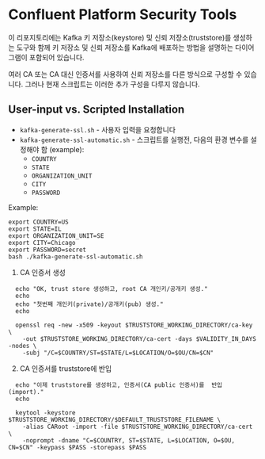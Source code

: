 Confluent Platform Security Tools
=================================

이 리포지토리에는 Kafka 키 저장소(keystore) 및 신뢰 저장소(truststore)를 생성하는 도구와 함께 키 저장소 및 신뢰 저장소를 Kafka에 배포하는 방법을 설명하는 다이어그램이 포함되어 있습니다.

여러 CA 또는 CA 대신 인증서를 사용하여 신뢰 저장소를 다른 방식으로 구성할 수 있습니다. 그러나 현재 스크립트는 이러한 추가 구성을 다루지 않습니다.

## User-input vs. Scripted Installation

- `kafka-generate-ssl.sh` - 사용자 입력을 요청합니다
- `kafka-generate-ssl-automatic.sh` - 스크립트를 실행전, 다음의 환경 변수를 설정해야 함 (example):
  - `COUNTRY`
  - `STATE`
  - `ORGANIZATION_UNIT`
  - `CITY`
  - `PASSWORD`

Example:
```
export COUNTRY=US
export STATE=IL
export ORGANIZATION_UNIT=SE
export CITY=Chicago
export PASSWORD=secret
bash ./kafka-generate-ssl-automatic.sh
```
1. CA 인증서 생성
```
  echo "OK, trust store 생성하고, root CA 개인키/공개키 생성."
  echo
  echo "첫번째 개인키(private)/공개키(pub) 생성."
  echo

  openssl req -new -x509 -keyout $TRUSTSTORE_WORKING_DIRECTORY/ca-key \
    -out $TRUSTSTORE_WORKING_DIRECTORY/ca-cert -days $VALIDITY_IN_DAYS -nodes \
    -subj "/C=$COUNTRY/ST=$STATE/L=$LOCATION/O=$OU/CN=$CN"
```

2. CA 인증서를 truststore에 반입
```
  echo "이제 truststore를 생성하고, 인증서(CA public 인증서)를  반입(import)."
  echo

  keytool -keystore $TRUSTSTORE_WORKING_DIRECTORY/$DEFAULT_TRUSTSTORE_FILENAME \
    -alias CARoot -import -file $TRUSTSTORE_WORKING_DIRECTORY/ca-cert \
    -noprompt -dname "C=$COUNTRY, ST=$STATE, L=$LOCATION, O=$OU, CN=$CN" -keypass $PASS -storepass $PASS
```

